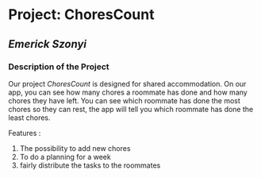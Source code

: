 
# **Project: ChoresCount**

## *Emerick Szonyi*

### Description of the Project

Our project *ChoresCount* is designed for shared accommodation. On our app, you can see how many chores a roommate has done and how many chores they have left. You can see which roommate has done the most chores so they can rest, the app will tell you which roommate has done the least chores.

Features : 
1. The possibility to add new chores
2. To do a planning for a week
3. fairly distribute the tasks to the roommates
